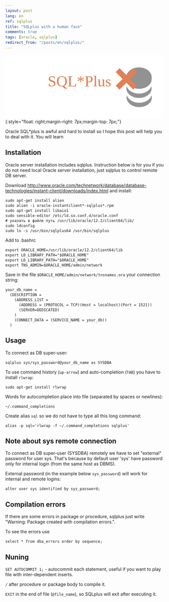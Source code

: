 ```yaml
---
layout: post
lang: en
ref: sqlplus
title: "SQLplus with a human face"
comments: true
tags: [oracle, sqlplus]
redirect_from: "/posts/en/sqlplus/"
---
```

![](/images/SQLPlusX_logo.png){:style="float: right;margin-right: 7px;margin-top: 7px;"}


Oracle SQL*plus is awful and hard to install so I hope this post will help you to deal with it.
You will learn 

## Installation

Oracle server installation includes sqlplus.
Instruction below is for you if you do not need local Oracle server installation, just sqlplus
to control remote DB server.

Download http://www.oracle.com/technetwork/database/database-technologies/instant-client/downloads/index.html and install:

    sudo apt-get install alien
    sudo alien -i oracle-instantclient*-sqlplus*.rpm   
    sudo apt-get install libaio1
    sudo sensible-editor /etc/ld.so.conf.d/oracle.conf
    # указать в файле путь /usr/lib/oracle/12.2/client64/lib/
    sudo ldconfig 
    sudo ln -s /usr/bin/sqlplus64 /usr/bin/sqlplus
    
Add to .bashrc

    export ORACLE_HOME=/usr/lib/oracle/12.2/client64/lib
    export LD_LIBRARY_PATH="$ORACLE_HOME"
    export LD_LIBRARY_PATH="$ORACLE_HOME"
    export TNS_ADMIN=$ORACLE_HOME/admin/network

Save in the file `$ORACLE_HOME/admin/network/tnsnames.ora` your connection string:

    your_db_name =
      (DESCRIPTION =
        (ADDRESS_LIST =
          (ADDRESS = (PROTOCOL = TCP)(Host = localhost)(Port = 1521))
          (SERVER=DEDICATED)
        )
        (CONNECT_DATA = (SERVICE_NAME = your_db))
      )

## Usage
    
To connect as DB super-user:

    sqlplus sys/sys_password@your_db_name as SYSDBA

To use command history (`up-arrow`) and auto-completion (`TAB`) you have to install `rlwrap`:

    sudo apt-get install rlwrap
    
Words for autocompletion place into file (separated by spaces or newlines):

    ~/.command_completions
    
Create alias `sql` so we do not have to type all this long command:

    alias -p sql='rlwrap -f ~/.command_completions sqlplus'

## Note about sys remote connection

To connect as DB super-user (SYSDBA) remotely we have to set "external" password for user sys. 
That's because by default user 'sys' have password only for internal login (from the same
host as DBMS).

External password (in the example below `sys_password`) will work for internal
and remote logins:

    alter user sys identified by sys_password;
    
## Compilation errors

If there are some errors in package or procedure, sqlplus just write "Warning: Package created with compilation errors.".

To see the errors use

    select * from dba_errors order by sequence;

## Nuning
`SET AUTOCOMMIT 1;` - autocommit each statement, useful if you want to play file
with inter-dependent inserts.

`/` after procedure or package body to compile it.

`EXIT` in the end of file (`@file_name`), so SQLplus will exit after executing it.
